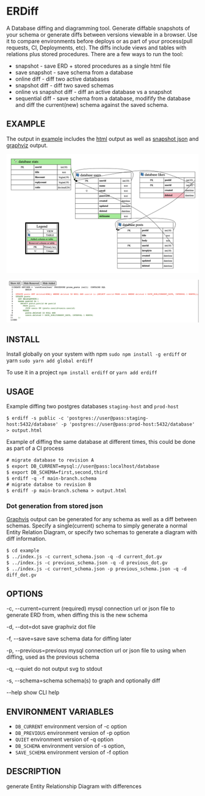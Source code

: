 # ERDiff

A Database diffing and diagramming tool.  Generate diffable snapshots of your schema or generate diffs between versions viewable in a browser.  Use it to compare environments before deploys or as part of your process(pull requests, CI, Deployments, etc).  The diffs include views and tables with relations plus stored procedures. There are a few ways to run the tool:

* snapshot - save ERD + stored procedures as a single html file
* save snapshot - save schema from a database
* online diff - diff two active databases 
* snapshot diff - diff two saved schemas
* online vs snapshot diff - diff an active database vs a snapshot
* sequential diff - save schema from a database, modifify the database and diff the current(new) schema against the saved schema.

## EXAMPLE

The output in [example](example/) includes the [html](example/example.html) output as well as [snapshot json](example/current_schema.json) and [graphviz](example/diff_dot.gv) output.

![Example graph rendered showing a legend, three tables, and one view with colors indicating changes where a column was added, a column was removed and the view is new](example/graph.png)

![Example stored procedure diff showing colored text indicating unchanged, removed, and added lines to a very silly stored procedure](example/procedure.png)

## INSTALL

Install globally on your system with npm `sudo npm install -g erdiff` or yarn `sudo yarn add global erdiff`

To use it in a project `npm install erdiff` or `yarn add erdiff`

## USAGE

Example diffing two postgres databases `staging-host` and `prod-host` 
```Shell
$ erdiff -s public -c 'postgres://user@pass:staging-host:5432/database' -p 'postgres://user@pass:prod-host:5432/database' > output.html
```

Example of diffing the same database at different times, this could be done as part of a CI process

```Shell
# migrate database to revision A
$ export DB_CURRENT=mysql://user@pass:localhost/database
$ export DB_SCHEMA=first,second,third
$ erdiff -q -f main-branch.schema
# migrate databse to revision B
$ erdiff -p main-branch.schema > output.html
```

### Dot generation from stored json

[Graphvis](https://graphviz.org) output can be generated for any schema as well as a diff between schemas. Specify a single(current) schema to simply generate a normal Entity Relation Diagram, or specify two schemas to generate a diagram with diff information.

```Shell
$ cd example
$ ../index.js -c current_schema.json -q -d current_dot.gv
$ ../index.js -c previous_schema.json -q -d previous_dot.gv
$ ../index.js -c current_schema.json -p previous_schema.json -q -d diff_dot.gv
```


## OPTIONS
  -c, --current=current    (required) mysql connection url or json file to
                           generate ERD from, when diffing this is the new
                           schema

  -d, --dot=dot            save graphviz dot file

  -f, --save=save          save schema data for diffing later

  -p, --previous=previous  mysql connection url or json file to using when
                           diffing, used as the previous schema

  -q, --quiet              do not output svg to stdout

  -s, --schema=schema      schema(s) to graph and optionally diff

  --help                   show CLI help

## ENVIRONMENT VARIABLES

  * `DB_CURRENT`               environment version of -c option
  * `DB_PREVIOUS`              environment version of -p option
  * `QUIET`                    environment version of -q option
  * `DB_SCHEMA`                environment version of -s option,
  * `SAVE_SCHEMA`              environment version of -f option

## DESCRIPTION
  generate Entity Relationship Diagram with differences

